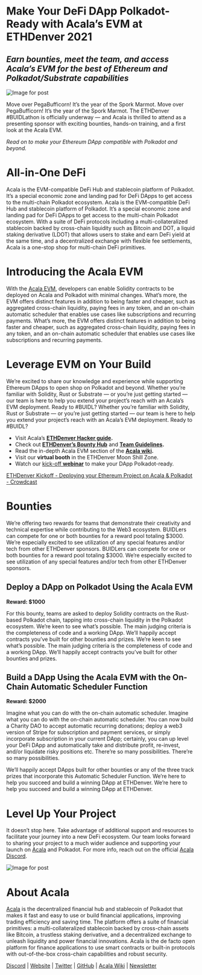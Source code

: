 # Make Your DeFi DApp Polkadot-Ready with Acala’s EVM at ETHDenver 2021

## _Earn bounties, meet the team, and access Acala’s EVM for the best of Ethereum and Polkadot/Substrate capabilities_

![Image for post](https://miro.medium.com/max/2560/1*OKzZKcRtTyzG9XexXTWwNw.png)

Move over PegaBufficorn! It’s the year of the Spork Marmot. Move over PegaBufficorn! It’s the year of the Spork Marmot. The ETHDenver #BUIDLathon is officially underway — and Acala is thrilled to attend as a presenting sponsor with exciting bounties, hands-on training, and a first look at the Acala EVM.

_Read on to make your Ethereum DApp compatible with Polkadot and beyond._

# All-in-One DeFi

Acala is the EVM-compatible DeFi Hub and stablecoin platform of Polkadot. It’s a special economic zone and landing pad for DeFi DApps to get access to the multi-chain Polkadot ecosystem. Acala is the EVM-compatible DeFi Hub and stablecoin platform of Polkadot. It’s a special economic zone and landing pad for DeFi DApps to get access to the multi-chain Polkadot ecosystem. With a suite of DeFi protocols including a multi-collateralized stablecoin backed by cross-chain liquidity such as Bitcoin and DOT, a liquid staking derivative (LDOT) that allows users to stake and earn DeFi yield at the same time, and a decentralized exchange with flexible fee settlements, Acala is a one-stop shop for multi-chain DeFi primitives.

# Introducing the Acala EVM

With the [Acala EVM](https://wiki.acala.network/learn/basics/acala-evm/acala-evm-composable-defi-stack), developers can enable Solidity contracts to be deployed on Acala and Polkadot with minimal changes. What’s more, the EVM offers distinct features in addition to being faster and cheaper, such as aggregated cross-chain liquidity, paying fees in any token, and an on-chain automatic scheduler that enables use cases like subscriptions and recurring payments. What’s more, the EVM offers distinct features in addition to being faster and cheaper, such as aggregated cross-chain liquidity, paying fees in any token, and an on-chain automatic scheduler that enables use cases like subscriptions and recurring payments.

# Leverage EVM on Your Build

We’re excited to share our knowledge and experience while supporting Ethereum DApps to open shop on Polkadot and beyond. Whether you’re familiar with Solidity, Rust or Substrate — or you’re just getting started — our team is here to help you extend your project’s reach with an Acala’s EVM deployment. Ready to #BUIDL? Whether you’re familiar with Solidity, Rust or Substrate — or you’re just getting started — our team is here to help you extend your project’s reach with an Acala’s EVM deployment. Ready to #BUIDL?

- Visit Acala’s [**ETHDenver Hacker guide**](https://wiki.acala.network/general/contribution-rewards/ethdenver-hacker)**.**
- Check out [**ETHDenver’s Bounty Hub**](https://www.ethdenver.com/post/acala) and [**Team Guidelines**](https://www.ethdenver.com/judging)**.**
- Read the in-depth Acala EVM section of the [**Acala wiki**](https://wiki.acala.network/learn/basics/acala-evm)**.**
- Visit our **virtual booth** in the ETHDenver Moon Shill Zone.
- Watch our [kick-off **webinar**](https://www.crowdcast.io/e/acala-ethdenver-2021) to make your DApp Polkadot-ready.

[ETHDenver Kickoff - Deploying your Ethereum Project on Acala & Polkadot - Crowdcast](https://www.crowdcast.io/e/acala-ethdenver-2021)

# Bounties

We’re offering two rewards for teams that demonstrate their creativity and technical expertise while contributing to the Web3 ecosystem. BUIDLers can compete for one or both bounties for a reward pool totaling $3000. We’re especially excited to see utilization of any special features and/or tech from other ETHDenver sponsors. BUIDLers can compete for one or both bounties for a reward pool totaling $3000. We’re especially excited to see utilization of any special features and/or tech from other ETHDenver sponsors.

## **Deploy a DApp on Polkadot Using the Acala EVM**

**Reward: $1000**

For this bounty, teams are asked to deploy Solidity contracts on the Rust-based Polkadot chain, tapping into cross-chain liquidity in the Polkadot ecosystem. We’re keen to see what’s possible. The main judging criteria is the completeness of code and a working DApp. We’ll happily accept contracts you’ve built for other bounties and prizes. We’re keen to see what’s possible. The main judging criteria is the completeness of code and a working DApp. We’ll happily accept contracts you’ve built for other bounties and prizes.

## **Build a DApp Using the Acala EVM with the On-Chain Automatic Scheduler Function**

**Reward: $2000**

Imagine what you can do with the on-chain automatic scheduler. Imagine what you can do with the on-chain automatic scheduler. You can now build a Charity DAO to accept automatic recurring donations; deploy a web3 version of Stripe for subscription and payment services, or simply incorporate subscription in your current DApp; certainly, you can up level your DeFi DApp and automatically take and distribute profit, re-invest, and/or liquidate risky positions etc. There’re so many possibilities. There’re so many possibilities.

We’ll happily accept DApps built for other bounties or any of the three track prizes that incorporate this Automatic Scheduler Function. We’re here to help you succeed and build a winning DApp at ETHDenver. We’re here to help you succeed and build a winning DApp at ETHDenver.

# Level Up Your Project

It doesn’t stop here. Take advantage of additional support and resources to facilitate your journey into a new DeFi ecosystem. Our team looks forward to sharing your project to a much wider audience and supporting your launch on [Acala](https://acala.network) and Polkadot. For more info, reach out on the official [Acala Discord](https://discord.gg/WZFZkqSzYa).

![Image for post](https://miro.medium.com/max/2402/1*xKdKCXlMPnyTQqZT5XlD_Q.png)

# About Acala

[Acala](http://acala.network/) is the decentralized financial hub and stablecoin of Polkadot that makes it fast and easy to use or build financial applications, improving trading efficiency and saving time. The platform offers a suite of financial primitives: a multi-collateralized stablecoin backed by cross-chain assets like Bitcoin, a trustless staking derivative, and a decentralized exchange to unleash liquidity and power financial innovations. Acala is the de facto open platform for finance applications to use smart contracts or built-in protocols with out-of-the-box cross-chain capabilities and robust security.

[Discord](https://discord.gg/vdbFVCH) | [Website](https://acala.network/) | [Twitter](https://twitter.com/AcalaNetwork) | [GitHub](https://github.com/AcalaNetwork/Acala) | [Acala Wiki](https://github.com/AcalaNetwork/Acala/wiki) | [Newsletter](https://share.hsforms.com/1X9RxkXk-R62I0VNbATaDXw4h8qc)
